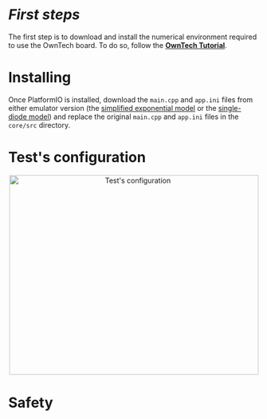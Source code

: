 # _First steps_

The first step is to download and install the numerical environment required to use the OwnTech board.  To do so, follow the [**OwnTech Tutorial**](https://docs.owntech.org/latest/core/docs/environment_setup/).

# Installing  

Once PlatformIO is installed, download the `main.cpp` and `app.ini` files from either emulator version (the [simplified exponential model](https://github.com/GCBrito/PV-emulator/tree/main/Simplified%20exponential%20model/SPIN%20Firmware) or the [single-diode model](https://github.com/GCBrito/PV-emulator/tree/main/Single-diode%20model/SPIN%20Firmware)) and replace the original `main.cpp` and `app.ini` files in the `core/src` directory.

# Test's configuration

<p align="center">
<img width="500" height="400" alt="Test's configuration" src="https://github.com/user-attachments/assets/f6368711-5379-4dcc-9017-c8cffc4b75b9" />
</p>

# Safety

